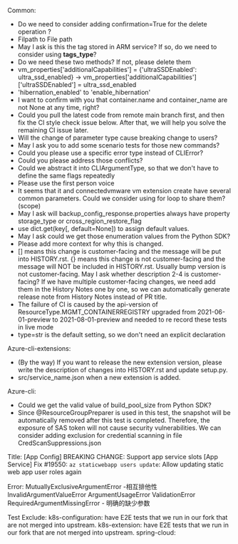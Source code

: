 Common:
- Do we need to consider adding confirmation=True for the delete operation ?
- Filpath to File path
- May I ask is this the tag stored in ARM service? If so, do we need to consider using **tags_type**?
- Do we need these two methods? If not, please delete them
- vm_properties['additionalCapabilities'] = {'ultraSSDEnabled': ultra_ssd_enabled} -> vm_properties['additionalCapabilities']['ultraSSDEnabled'] = ultra_ssd_enabled
- 'hibernation_enabled' to 'enable_hibernation'
- I want to confirm with you that container.name and container_name are not None at any time, right?
- Could you pull the latest code from remote main branch first, and then fix the CI style check issue below. After that, we will help you solve the remaining CI issue later.
- Will the change of parameter type cause breaking change to users?
- May I ask you to add some scenario tests for those new commands?
- Could you please use a specific error type instead of CLIError?
- Could you please address those conflicts?
- Could we abstract it into CLIArgumentType, so that we don't have to define the same flags repeatedly
- Please use the first person voice
- It seems that it and connectedvmware vm extension create have several common parameters. Could we consider using for loop to share them? (scope)
- May I ask will backup_config_response.properties always have property storage_type or cross_region_restore_flag
- use dict.get(key[, default=None]) to assign default values.
- May I ask could we get those enumeration values from the Python SDK?
- Please add more context for why this is changed.
- [] means this change is customer-facing and the message will be put into HISTORY.rst.
  {} means this change is not customer-facing and the message will NOT be included in HISTORY.rst.
  Usually bump version is not customer-facing.
  May I ask whether description 2-4 is customer-facing?
  If we have multiple customer-facing changes, we need add them in the History Notes one by one, so we can automatically generate release note from History Notes instead of PR title.
- The failure of CI is caused by the api-version of ResourceType.MGMT_CONTAINERREGISTRY upgraded from 2021-06-01-preview to 2021-08-01-preview and needed to re record these tests in live mode
- type=str is the default setting, so we don't need an explicit declaration

Azure-cli-extensions:
- (By the way) If you want to release the new extension version, please write the description of changes into HISTORY.rst and update setup.py.
- src/service_name.json when a new extension is added.

Azure-cli:
- Could we get the valid value of build_pool_size from Python SDK?
- Since @ResourceGroupPreparer is used in this test, the snapshot will be automatically removed after this test is completed.
Therefore, the exposure of SAS token will not cause security vulnerabilities. We can consider adding exclusion for credential scanning in file CredScanSuppressions.json

Title:
[App Config] BREAKING CHANGE: Support app service slots
[App Service] Fix #19550: `az staticwebapp users update`: Allow updating static web app user roles again 

Error:
MutuallyExclusiveArgumentError -相互排他性
InvalidArgumentValueError
ArgumentUsageError
ValidationError
RequiredArgumentMissingError - 明确的缺少参数

Test Exclude:
k8s-configuration: have E2E tests that we run in our fork that are not merged into upstream. 
k8s-extension: have E2E tests that we run in our fork that are not merged into upstream. 
spring-cloud: 

